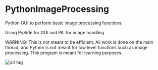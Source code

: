 PythonImageProcessing
=====================

Python GUI to perform basic image processing functions.

Using PySide for GUI and PIL for image handling. 

 
WARNING: This is not meant to be efficient. All work is done on the main thread, and Python is not meant for low level functions such as image processing. This program is meant for learning purposes. 


![alt tag](https://raw2.github.com/Jpoliachik/PythonImageProcessing/master/PythonGUIScreenshot.png)
